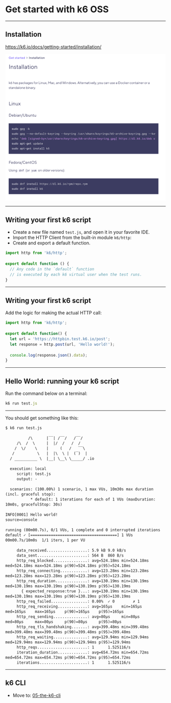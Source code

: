 # Get started with k6 OSS

---

## Installation

https://k6.io/docs/getting-started/installation/ 

![k6 installation page](../../images/installation-page.png)

---

## Writing your first k6 script

- Create a new file named `test.js`, and open it in your favorite IDE.
- Import the HTTP Client from the built-in module `k6/http`:
- Create and export a default function.

```js [1|3-6]
import http from 'k6/http';

export default function () {
  // Any code in the `default` function 
  // is executed by each k6 virtual user when the test runs.
}
```

---

## Writing your first k6 script

Add the logic for making the actual HTTP call:

```js
import http from 'k6/http';

export default function() {
  let url = 'https://httpbin.test.k6.io/post';
  let response = http.post(url, 'Hello world!');

  console.log(response.json().data);
}
```

---

## Hello World: running your k6 script

Run the command below on a terminal:

```js
k6 run test.js
```

---

You should get something like this:

```shell
$ k6 run test.js

          /\      |‾‾| /‾‾/   /‾‾/
     /\  /  \     |  |/  /   /  /
    /  \/    \    |     (   /   ‾‾\
   /          \   |  |\  \ |  (‾)  |
  / __________ \  |__| \__\ \_____/ .io

  execution: local
     script: test.js
     output: -

  scenarios: (100.00%) 1 scenario, 1 max VUs, 10m30s max duration (incl. graceful stop):
           * default: 1 iterations for each of 1 VUs (maxDuration: 10m0s, gracefulStop: 30s)

INFO[0001] Hello world!                                  source=console

running (00m00.7s), 0/1 VUs, 1 complete and 0 interrupted iterations
default ✓ [======================================] 1 VUs  00m00.7s/10m0s  1/1 iters, 1 per VU

     data_received..................: 5.9 kB 9.0 kB/s
     data_sent......................: 564 B  860 B/s
     http_req_blocked...............: avg=524.18ms min=524.18ms med=524.18ms max=524.18ms p(90)=524.18ms p(95)=524.18ms
     http_req_connecting............: avg=123.28ms min=123.28ms med=123.28ms max=123.28ms p(90)=123.28ms p(95)=123.28ms
     http_req_duration..............: avg=130.19ms min=130.19ms med=130.19ms max=130.19ms p(90)=130.19ms p(95)=130.19ms
       { expected_response:true }...: avg=130.19ms min=130.19ms med=130.19ms max=130.19ms p(90)=130.19ms p(95)=130.19ms
     http_req_failed................: 0.00%  ✓ 0        ✗ 1
     http_req_receiving.............: avg=165µs    min=165µs    med=165µs    max=165µs    p(90)=165µs    p(95)=165µs
     http_req_sending...............: avg=80µs     min=80µs     med=80µs     max=80µs     p(90)=80µs     p(95)=80µs
     http_req_tls_handshaking.......: avg=399.48ms min=399.48ms med=399.48ms max=399.48ms p(90)=399.48ms p(95)=399.48ms
     http_req_waiting...............: avg=129.94ms min=129.94ms med=129.94ms max=129.94ms p(90)=129.94ms p(95)=129.94ms
     http_reqs......................: 1      1.525116/s
     iteration_duration.............: avg=654.72ms min=654.72ms med=654.72ms max=654.72ms p(90)=654.72ms p(95)=654.72ms
     iterations.....................: 1      1.525116/s

```

---

## k6 CLI

- Move to: [05-the-k6-cli](?p=05-the-k6-cli)
